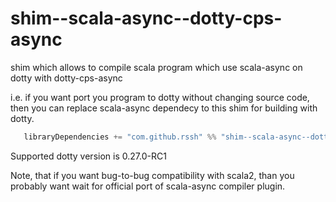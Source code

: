 # shim--scala-async--dotty-cps-async

shim which allows to compile scala program which use scala-async on dotty with dotty-cps-async

i.e. if you want port you program to dotty without changing source code, then you can replace scala-async dependecy to this shim for building with dotty.

```Scala
   libraryDependencies += "com.github.rssh" %% "shim--scala-async--dotty-cps-async" % "0.2.0-RC",
```

Supported dotty version is 0.27.0-RC1

Note, that if you want bug-to-bug compatibility with scala2, than you probably want wait for official port of scala-async compiler plugin.

